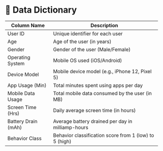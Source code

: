 # 📘 Data Dictionary

| Column Name           | Description                                                   |
|-----------------------|---------------------------------------------------------------|
| User ID               | Unique identifier for each user                               |
| Age                   | Age of the user (in years)                                    |
| Gender                | Gender of the user (Male/Female)                              |
| Operating System      | Mobile OS used (iOS/Android)                                  |
| Device Model          | Mobile device model (e.g., iPhone 12, Pixel 5)                |
| App Usage (Min)       | Total minutes spent using apps per day                        |
| Mobile Data Usage     | Total mobile data consumed by the user (in MB)                |
| Screen Time (Hrs)     | Daily average screen time (in hours)                          |
| Battery Drain (mAh)   | Average battery drained per day in milliamp-hours             |
| Behavior Class        | Behavior classification score from 1 (low) to 5 (high)        |